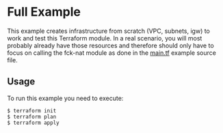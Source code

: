 # Full Example

This example creates infrastructure from scratch (VPC, subnets, igw) to work and test this Terraform module. In a real
scenario, you will most probably already have those resources and therefore should only have to focus on calling the
fck-nat module as done in the [main.tf](main.tf) example source file.

## Usage

To run this example you need to execute:
```
$ terraform init
$ terraform plan
$ terraform apply
```